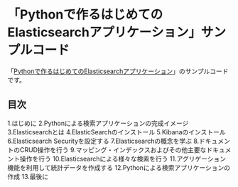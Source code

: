 # 「Pythonで作るはじめてのElasticsearchアプリケーション」サンプルコード

「[Pythonで作るはじめてのElasticsearchアプリケーション](https://www.amazon.co.jp/dp/B082ZTXBNZ)」のサンプルコードです。

## 目次
1.はじめに
2.Pythonによる検索アプリケーションの完成イメージ
3.Elasticsearchとは
4.ElasticSearchのインストール
5.Kibanaのインストール
6.Elasticsearch Securityを設定する
7.Elasticsearchの概念を学ぶ
8.ドキュメントのCRUD操作を行う
9.マッピング・インデックスおよびその他主要なドキュメント操作を行う
10.Elasticsearchによる様々な検索を行う
11.アグリゲーション機能を利用して統計データを作成する
12.Pythonによる検索アプリケーションの作成
13.最後に